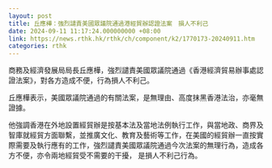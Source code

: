 ```yaml
---
layout: post
title: 丘應樺：強烈譴責美國眾議院通過港經貿辦認證法案　損人不利己
date: 2024-09-11 11:17:24.000000000 +08:00
link: https://news.rthk.hk/rthk/ch/component/k2/1770173-20240911.htm
categories: rthk
---
```


商務及經濟發展局局長丘應樺，強烈譴責美國眾議院通過《香港經濟貿易辦事處認證法案》，對各方造成不便，行為損人不利己。

丘應樺表示，美國眾議院通過的有關法案，是無理由、高度抹黑香港法治，亦毫無證據。

他強調香港在外地設置經貿辦是按基本法及當地法例執行工作，與當地政、商界及智庫就經貿方面聯繫，並推廣文化、教育及藝術等工作，在美國的經貿辦一直按實際需要及執行應有的工作，強烈譴責美國眾議院通過今次法案的無理行為，造成各方不便，亦令兩地經貿受不需要的干擾， 是損人不利己行為。
